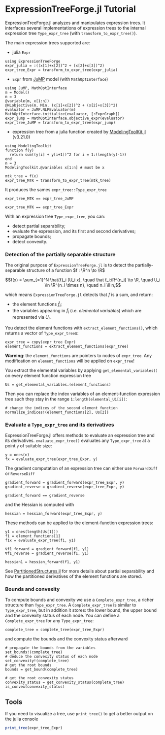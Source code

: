 # ExpressionTreeForge.jl Tutorial

ExpressionTreeForge.jl analyzes and manipulates expression trees.
It interfaces several implementations of expression trees to the internal expression tree `Type_expr_tree` (with `transform_to_expr_tree()`).

The main expression trees supported are:
- julia `Expr`
```@example ExpressionTreeForge
using ExpressionTreeForge
expr_julia = :((x[1]+x[2])^2 + (x[2]+x[3])^2)
expr_tree_Expr = transform_to_expr_tree(expr_julia)
```
- `Expr` from [JuMP](https://github.com/jump-dev/JuMP.jl) model (with `MathOptInterface`)
```@example ExpressionTreeForge
using JuMP, MathOptInterface
m = Model()
n = 3
@variable(m, x[1:n])
@NLobjective(m, Min, (x[1]+x[2])^2 + (x[2]+x[3])^2)
evaluator = JuMP.NLPEvaluator(m)
MathOptInterface.initialize(evaluator, [:ExprGraph])
expr_jump = MathOptInterface.objective_expr(evaluator)
expr_tree_JuMP = transform_to_expr_tree(expr_jump)
```
- expression tree from a julia function created by [ModelingToolKit.jl](https://github.com/SciML/ModelingToolkit.jl/) (v3.21.0)
```@example ExpressionTreeForge
using ModelingToolkit
function f(y)    
  return sum((y[i] + y[i+1])^2 for i = 1:(length(y)-1))
end
n = 3
ModelingToolkit.@variables x[1:n] # must be x

mtk_tree = f(x)
expr_tree_MTK = transform_to_expr_tree(mtk_tree)
```

It produces the sames `expr_tree::Type_expr_tree`
```@example ExpressionTreeForge
expr_tree_MTK == expr_tree_JuMP
```

```@example ExpressionTreeForge
expr_tree_MTK == expr_tree_Expr
```

With an expression tree `Type_expr_tree`, you can:
- detect partial separability;
- evaluate the expression, and its first and second derivatives;
- propagate bounds;
- detect convexity.


### Detection of the partially separable structure
The original purpose of `ExpressionTreeForge.jl` is to detect the partially-separable structure of a function $f : \R^n \to \R$
```math
f(x) = \sum_{=1}^N \hat{f}_i (U_i x), \quad \hat f_i:\R^{n_i} \to \R, \quad U_i \in \R^{n_i \times n}, \quad n_i \ll n,
```
which means `ExpressionTreeForge.jl` detects that $f$ is a sum, and return:
- the element functions $\hat{f}_i$;
- the variables appearing in $\hat{f}_i$ (i.e. *elemental variables*) which are represented via $U_i$.

You detect the element functions with `extract_element_functions()`, which returns a vector of `Type_expr_tree`s:
```@example ExpressionTreeForge
expr_tree = copy(expr_tree_Expr)
element_functions = extract_element_functions(expr_tree)
```
**Warning**: the `element_functions` are pointers to nodes of `expr_tree`. Any modification on `element_functions` will be applied on `expr_tree`!

You extract the elemental variables by applying `get_elemental_variables()` on every element function expression tree
```@example ExpressionTreeForge
Us = get_elemental_variables.(element_functions)
```

Then you can replace the index variables of an element-function expression tree such they stay in the range `1:length(elemental_Ui[i])`:
```@example ExpressionTreeForge
# change the indices of the second element function
normalize_indices!(element_functions[2], Us[2])
```

### Evaluate a `Type_expr_tree` and its derivatives
ExpressionTreeForge.jl offers methods to evaluate an expression tree and its derivatives.
`evaluate_expr_tree()` evaluates any `Type_expr_tree` at a point `y` of suitable size:
```@example ExpressionTreeForge
y = ones(n)
fx = evaluate_expr_tree(expr_tree_Expr, y)
```
The gradient computation of an expression tree can either use `ForwardDiff` or `ReverseDiff`
```@example ExpressionTreeForge
gradient_forward = gradient_forward(expr_tree_Expr, y)
gradient_reverse = gradient_reverse(expr_tree_Expr, y)
```
```@example ExpressionTreeForge
gradient_forward == gradient_reverse
```
and the Hessian is computed with
```@example ExpressionTreeForge
hessian = hessian_forward(expr_tree_Expr, y)
```

These methods can be applied to the element-function expression trees:
```
y1 = ones(length(Us[1]))
f1 = element_functions[1]
f1x = evaluate_expr_tree(f1, y1)

∇f1_forward = gradient_forward(f1, y1)
∇f1_reverse = gradient_reverse(f1, y1)

hessian1 = hessian_forward(f1, y1)
```
See [PartitionedStructures.jl](https://github.com/JuliaSmoothOptimizers/PartitionedStructures.jl) for more details about partial separability and how the partitioned derivatives of the element functions are stored.

### Bounds and convexity
To compute bounds and convexity we use a `Complete_expr_tree`, a richer structure than `Type_expr_tree`.
A `Complete_expr_tree` is similar to `Type_expr_tree`, but in addition it stores: the lower bound, the upper bound and the convexity status of each node.
You can define a `Complete_expr_tree` for any `Type_expr_tree`:
```@example ExpressionTreeForge
complete_tree = complete_tree(expr_tree_Expr)
```
and compute the bounds and the convexity status afterward
```@example ExpressionTreeForge
# propagate the bounds from the variables
set_bounds!(complete_tree)
# deduce the convexity status of each node
set_convexity!(complete_tree)
# get the root bounds
bounds = get_bound(complete_tree)
```

```@example ExpressionTreeForge
# get the root convexity status
convexity_status = get_convexity_status(complete_tree)
is_convex(convexity_status)
```

## Tools 
If you need to visualize a tree, use `print_tree()` to get a better output on the julia console
```julia
print_tree(expr_tree_Expr)
```